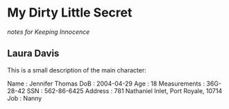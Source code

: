 # My Dirty Little Secret
_notes for Keeping Innocence_


## Laura Davis
This is a small description of the main character:


Name         : Jennifer Thomas
DoB          : 2004-04-29
Age          : 18
Measurements : 36G-28-42
SSN          : 562-86-6425
Address      : 781 Nathaniel Inlet, Port Royale, 10714
Job          : Nanny

